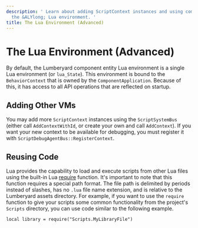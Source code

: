 ```yaml
---
description: ' Learn about adding ScriptContext instances and using common code in
  the &ALYlong; Lua environment. '
title: The Lua Environment (Advanced)
---
```

# The Lua Environment \(Advanced\)<a name="lua-scripting-ces-the-lua-environment"></a>

By default, the Lumberyard component entity Lua environment is a single Lua environment \(or `lua_State`\)\. This environment is bound to the `BehaviorContext` that is owned by the `ComponentApplication`\. Because of this, it has access to all API operations that are reflected on startup\.

## Adding Other VMs<a name="lua-scripting-ces-the-lua-environment-adding-vms"></a>

You may add more `ScriptContext` instances using the `ScriptSystemBus` \(either call `AddContextWithId`, or create your own and call `AddContext`\)\. If you want your new context to be available for debugging, you must register it with `ScriptDebugAgentBus::RegisterContext`\.

## Reusing Code<a name="lua-scripting-ces-the-lua-environment-reusing-code"></a>

Lua provides the capability to load and execute scripts from other Lua files using the built\-in Lua [require](https://www.lua.org/pil/8.1.html) function\. It's important to note that this function requires a special path format\. The file path is delimited by periods instead of slashes, has no `.lua` file name extension, and is relative to the Lumberyard assets directory\. For example, if you want to use the `require` function to give your scripts some common functionality from the project's `Scripts` directory, you can use code similar to the following example\.

```
local library = require("Scripts.MyLibraryFile")
```